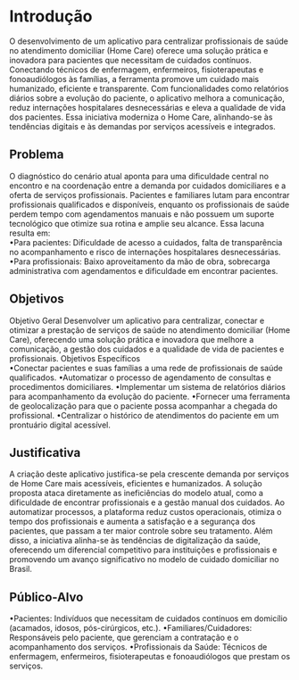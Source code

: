 # Introdução

O desenvolvimento de um aplicativo para centralizar profissionais de 
saúde no atendimento domiciliar (Home Care) oferece uma solução prática e 
inovadora para pacientes que necessitam de cuidados contínuos. Conectando 
técnicos de enfermagem, enfermeiros, fisioterapeutas e fonoaudiólogos às 
famílias, a ferramenta promove um cuidado mais humanizado, eficiente e 
transparente. Com funcionalidades como relatórios diários sobre a evolução do 
paciente, o aplicativo melhora a comunicação, reduz internações hospitalares 
desnecessárias e eleva a qualidade de vida dos pacientes. Essa iniciativa 
moderniza o Home Care, alinhando-se às tendências digitais e às demandas 
por serviços acessíveis e integrados. 

## Problema
O diagnóstico do cenário atual aponta para uma dificuldade central no encontro e na 
coordenação entre a demanda por cuidados domiciliares e a oferta de serviços 
profissionais. Pacientes e familiares lutam para encontrar profissionais qualificados e 
disponíveis, enquanto os profissionais de saúde perdem tempo com agendamentos 
manuais e não possuem um suporte tecnológico que otimize sua rotina e amplie seu 
alcance. Essa lacuna resulta em:  
•Para pacientes: Dificuldade de acesso a cuidados, falta de transparência no 
acompanhamento e risco de internações hospitalares desnecessárias.  
•Para profissionais: Baixo aproveitamento da mão de obra, sobrecarga administrativa 
com agendamentos e dificuldade em encontrar pacientes.


## Objetivos

Objetivo Geral Desenvolver um aplicativo para centralizar, conectar e otimizar a 
prestação de serviços de saúde no atendimento domiciliar (Home Care), oferecendo uma 
solução prática e inovadora que melhore a comunicação, a gestão dos cuidados e a 
qualidade de vida de pacientes e profissionais. 
Objetivos Específicos  
•Conectar pacientes e suas famílias a uma rede de profissionais de saúde qualificados. 
•Automatizar o processo de agendamento de consultas e procedimentos domiciliares. 
•Implementar um sistema de relatórios diários para acompanhamento da evolução do 
paciente. 
•Fornecer uma ferramenta de geolocalização para que o paciente possa acompanhar a 
chegada do profissional. 
•Centralizar o histórico de atendimentos do paciente em um prontuário digital acessível.

## Justificativa

A criação deste aplicativo justifica-se pela crescente demanda por serviços de Home 
Care mais acessíveis, eficientes e humanizados. A solução proposta ataca diretamente 
as ineficiências do modelo atual, como a dificuldade de encontrar profissionais e a 
gestão manual dos cuidados. Ao automatizar processos, a plataforma reduz custos 
operacionais, otimiza o tempo dos profissionais e aumenta a satisfação e a segurança 
dos pacientes, que passam a ter maior controle sobre seu tratamento. Além disso, a 
iniciativa alinha-se às tendências de digitalização da saúde, oferecendo um diferencial 
competitivo para instituições e profissionais e promovendo um avanço significativo no 
modelo de cuidado domiciliar no Brasil.


## Público-Alvo

•Pacientes: Indivíduos que necessitam de cuidados contínuos em domicílio (acamados, 
idosos, pós-cirúrgicos, etc.). 
•Familiares/Cuidadores: Responsáveis pelo paciente, que gerenciam a contratação e o 
acompanhamento dos serviços. 
•Profissionais da Saúde: Técnicos de enfermagem, enfermeiros, fisioterapeutas e 
fonoaudiólogos que prestam os serviços.
 

